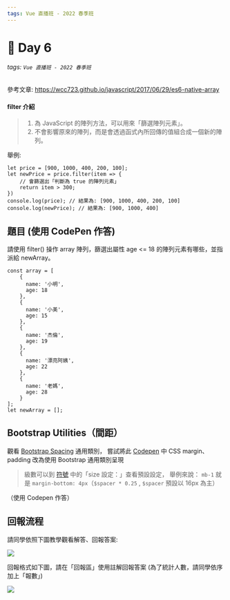 ```yaml
---
tags: Vue 直播班 - 2022 春季班
---
```


# 🏅 Day 6
###### tags: `Vue 直播班 - 2022 春季班`

參考文章: https://wcc723.github.io/javascript/2017/06/29/es6-native-array

#### filter 介紹 
> 1. 為 JavaScript 的陣列方法，可以用來「篩選陣列元素」。
> 2. 不會影響原來的陣列，而是會透過函式內所回傳的值組合成一個新的陣列。

舉例: 
```js=
let price = [900, 1000, 400, 200, 100];
let newPrice = price.filter(item => {
    // 會篩選出「判斷為 true 的陣列元素」
    return item > 300;
})
console.log(price); // 結果為: [900, 1000, 400, 200, 100]
console.log(newPrice); // 結果為: [900, 1000, 400]
```

題目 (使用 CodePen 作答)
---
請使用 filter() 操作 array 陣列，篩選出屬性 age <= 18 的陣列元素有哪些，並指派給 newArray。

```js=
const array = [
    {
      name: '小明',
      age: 18
    },
    {
      name: '小美',
      age: 15
    },
    {
      name: '杰倫',
      age: 19
    },
    {
      name: '漂亮阿姨',
      age: 22
    },
    {
      name: '老媽',
      age: 28
    }
];
let newArray = [];
```

Bootstrap Utilities（間距）
---
觀看 [Bootstrap Spacing](https://bootstrap5.hexschool.com/docs/5.1/utilities/spacing/) 通用類別，
嘗試將此 [Codepen](https://codepen.io/Bingbingboom/pen/abyxaWv) 中 CSS margin、padding 改為使用 Bootstrap 通用類別呈現

> 級數可以到 [符號](https://bootstrap5.hexschool.com/docs/5.1/utilities/spacing/#notation) 中的「size 設定：」查看預設設定，
> 舉例來說：
> `mb-1` 就是 `margin-bottom: 4px`（`$spacer * 0.25` , `$spacer` 預設以 16px 為主）

（使用 Codepen 作答）


回報流程
---
請同學依照下圖教學觀看解答、回報答案:

![](https://i.imgur.com/QtL8zEW.png)

回報格式如下圖，請在「回報區」使用註解回報答案 (為了統計人數，請同學依序加上「報數」)

![](https://i.imgur.com/L7kyew8.png)

<!-- 解答
let newArray = array.map(item => {return `${item.name} ${item.age} 歲囉`});


// 也可以簡寫成
let newArray = array.map(item => `${item.name} ${item.age} 歲囉`);

- Bootstrap -
https://codepen.io/Bingbingboom/pen/PoKgdRe

-->

